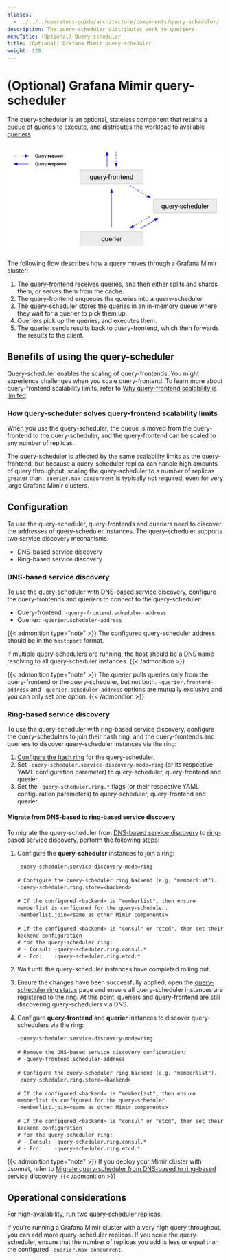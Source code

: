 ```yaml
---
aliases:
  - ../../../operators-guide/architecture/components/query-scheduler/
description: The query-scheduler distributes work to queriers.
menuTitle: (Optional) Query-scheduler
title: (Optional) Grafana Mimir query-scheduler
weight: 120
---
```


<!-- Note: This topic is mounted in the GEM documentation. Ensure that all updates are also applicable to GEM. -->

# (Optional) Grafana Mimir query-scheduler

The query-scheduler is an optional, stateless component that retains a queue of queries to execute, and distributes the workload to available [queriers](../querier/).

![Query-scheduler architecture](query-scheduler-architecture.png)

[//]: # "Diagram source at https://docs.google.com/presentation/d/1bHp8_zcoWCYoNU2AhO2lSagQyuIrghkCncViSqn14cU/edit"

The following flow describes how a query moves through a Grafana Mimir cluster:

1. The [query-frontend](../query-frontend/) receives queries, and then either splits and shards them, or serves them from the cache.
1. The query-frontend enqueues the queries into a query-scheduler.
1. The query-scheduler stores the queries in an in-memory queue where they wait for a querier to pick them up.
1. Queriers pick up the queries, and executes them.
1. The querier sends results back to query-frontend, which then forwards the results to the client.

## Benefits of using the query-scheduler

Query-scheduler enables the scaling of query-frontends. You might experience challenges when you scale query-frontend. To learn more about query-frontend scalability limits, refer to [Why query-frontend scalability is limited](../query-frontend/#why-query-frontend-scalability-is-limited).

### How query-scheduler solves query-frontend scalability limits

When you use the query-scheduler, the queue is moved from the query-frontend to the query-scheduler, and the query-frontend can be scaled to any number of replicas.

The query-scheduler is affected by the same scalability limits as the query-frontend, but because a query-scheduler replica can handle high amounts of query throughput, scaling the query-scheduler to a number of replicas greater than `-querier.max-concurrent` is typically not required, even for very large Grafana Mimir clusters.

## Configuration

To use the query-scheduler, query-frontends and queriers need to discover the addresses of query-scheduler instances.
The query-scheduler supports two service discovery mechanisms:

- DNS-based service discovery
- Ring-based service discovery

### DNS-based service discovery

To use the query-scheduler with DNS-based service discovery, configure the query-frontends and queriers to connect to the query-scheduler:

- Query-frontend: `-query-frontend.scheduler-address`
- Querier: `-querier.scheduler-address`

{{< admonition type="note" >}}
The configured query-scheduler address should be in the `host:port` format.

If multiple query-schedulers are running, the host should be a DNS name resolving to all query-scheduler instances.
{{< /admonition >}}

{{< admonition type="note" >}}
The querier pulls queries only from the query-frontend or the query-scheduler, but not both.
`-querier.frontend-address` and `-querier.scheduler-address` options are mutually exclusive and you can only set one option.
{{< /admonition >}}

### Ring-based service discovery

To use the query-scheduler with ring-based service discovery, configure the query-schedulers to join their hash ring, and the query-frontends and queriers to discover query-scheduler instances via the ring:

1. [Configure the hash ring](../../../../configure/configure-hash-rings/) for the query-scheduler.
1. Set `-query-scheduler.service-discovery-mode=ring` (or its respective YAML configuration parameter) to query-scheduler, query-frontend and querier.
1. Set the `-query-scheduler.ring.*` flags (or their respective YAML configuration parameters) to query-scheduler, query-frontend and querier.

#### Migrate from DNS-based to ring-based service discovery

To migrate the query-scheduler from [DNS-based service discovery](#dns-based-service-discovery) to [ring-based service discovery](#ring-based-service-discovery), perform the following steps:

1. Configure the **query-scheduler** instances to join a ring:

   ```
   -query-scheduler.service-discovery-mode=ring

   # Configure the query-scheduler ring backend (e.g. "memberlist").
   -query-scheduler.ring.store=<backend>

   # If the configured <backend> is "memberlist", then ensure memberlist is configured for the query-scheduler.
   -memberlist.join=<same as other Mimir components>

   # If the configured <backend> is "consul" or "etcd", then set their backend configuration
   # for the query-scheduler ring:
   # - Consul: -query-scheduler.ring.consul.*
   # - Ecd:    -query-scheduler.ring.etcd.*
   ```

1. Wait until the query-scheduler instances have completed rolling out.
1. Ensure the changes have been successfully applied; open the [query-scheduler ring status](../../../http-api/#query-scheduler-ring-status) page and ensure all query-scheduler instances are registered to the ring.
   At this point, queriers and query-frontend are still discovering query-schedulers via DNS.
1. Configure **query-frontend** and **querier** instances to discover query-schedulers via the ring:

   ```
   -query-scheduler.service-discovery-mode=ring

   # Remove the DNS-based service discovery configuration:
   # -query-frontend.scheduler-address

   # Configure the query-scheduler ring backend (e.g. "memberlist").
   -query-scheduler.ring.store=<backend>

   # If the configured <backend> is "memberlist", then ensure memberlist is configured for the query-scheduler.
   -memberlist.join=<same as other Mimir components>

   # If the configured <backend> is "consul" or "etcd", then set their backend configuration
   # for the query-scheduler ring:
   # - Consul: -query-scheduler.ring.consul.*
   # - Ecd:    -query-scheduler.ring.etcd.*
   ```

{{< admonition type="note" >}}
If you deploy your Mimir cluster with Jsonnet, refer to [Migrate query-scheduler from DNS-based to ring-based service discovery](../../../../set-up/jsonnet/migrate-query-scheduler-from-dns-to-ring-based-service-discovery/).
{{< /admonition >}}

## Operational considerations

For high-availability, run two query-scheduler replicas.

If you're running a Grafana Mimir cluster with a very high query throughput, you can add more query-scheduler replicas.
If you scale the query-scheduler, ensure that the number of replicas you add is less or equal than the configured `-querier.max-concurrent`.

